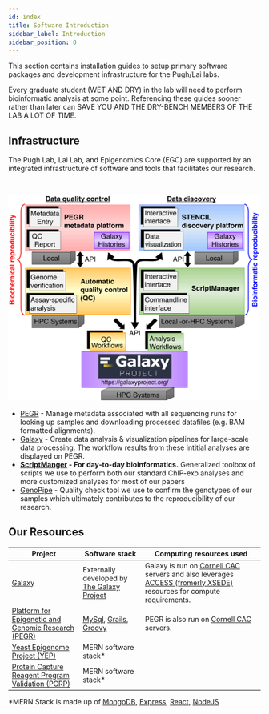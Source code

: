 ```yaml
---
id: index
title: Software Introduction
sidebar_label: Introduction
sidebar_position: 0
---
```


This section contains installation guides to setup primary software packages and development infrastructure for the Pugh/Lai labs.

Every graduate student (WET AND DRY) in the lab will need to perform bioinformatic analysis at some point. Referencing these guides sooner rather than later can SAVE YOU AND THE DRY-BENCH MEMBERS OF THE LAB A LOT OF TIME.


## Infrastructure

The Pugh Lab, Lai Lab, and Epigenomics Core (EGC) are supported by an integrated infrastructure of software and tools that facilitates our research.

<br/>

![PughInfrastructure](images/PughInfrastructure.png)


* [PEGR][pegr] - Manage metadata associated with all sequencing runs for looking up samples and downloading processed datafiles (e.g. BAM formatted alignments).
* [Galaxy][galaxy] - Create data analysis & visualization pipelines for large-scale data processing. The workflow results from these intitial analyses are displayed on PEGR.
* **[ScriptManger][scriptmanager] - For day-to-day bioinformatics.** Generalized toolbox of scripts we use to perform both our standard ChIP-exo analyses and more customized analyses for most of our papers
* [GenoPipe][genopipe] - Quality check tool we use to confirm the genotypes of our samples which ultimately contributes to the reproducibility of our research.

## Our Resources

|Project | Software stack | Computing resources used |
|----|----|----|
| [Galaxy](https://hyperion.cac.cornell.edu) | Externally developed by [The Galaxy Project](https://galaxyproject.org/) | Galaxy is run on [Cornell CAC](https://www.cac.cornell.edu/) servers and also leverages [ACCESS (fromerly XSEDE)](https://allocations.access-ci.org/) resources for compute requirements. |
| [Platform for Epigenetic and Genomic Research (PEGR)](https://vesta.cac.cornell.edu/pegr) | [MySql](https://www.mysql.com/), [Grails](https://grails.org/), [Groovy](https://groovy-lang.org/) | PEGR is also run on [Cornell CAC](https://www.cac.cornell.edu/) servers. |
| [Yeast Epigenome Project (YEP)](http://www.yeastepigenome.org/) | MERN software stack* |
| [Protein Capture Reagent Program Validation (PCRP)](http://www.pcrpvalidation.org/) | MERN software stack* |

*MERN Stack is made up of [MongoDB](https://www.mongodb.com/), [Express](https://expressjs.com/), [React](https://reactjs.org/), [NodeJS](https://nodejs.org/en/)


[pegr]:https://www.pegr.org
[galaxy]:https://galaxyproject.github.io/
[scriptmanager]:http://pughlab.mbg.cornell.edu/scriptmanager-docs/docs/
[genopipe]:https://pughlab.mbg.cornell.edu/GenoPipe-docs/
